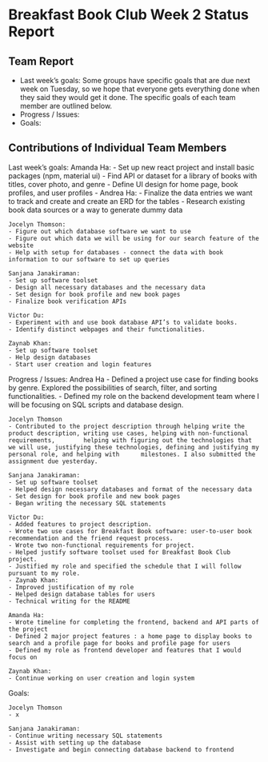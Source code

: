 # Breakfast Book Club Week 2 Status Report
## Team Report
- Last week’s goals: Some groups have specific goals that are due next week on Tuesday, so we hope that everyone gets everything done when they said they would get it done. The specific goals of each team member are outlined below.
- Progress / Issues: 
- Goals: 

## Contributions of Individual Team Members
Last week’s goals:
    Amanda Ha:
    - Set up new react project and install basic packages (npm, material ui)
    - Find API or dataset for a library of books with titles, cover photo, and genre
    - Define UI design for home page, book profiles, and user profiles
    - Andrea Ha:
    - Finalize the data entries we want to track and create and create an ERD for the tables
    - Research existing book data sources or a way to generate dummy data
    
    Jocelyn Thomson:
    - Figure out which database software we want to use
    - Figure out which data we will be using for our search feature of the website
    - Help with setup for databases - connect the data with book information to our software to set up queries
    
    Sanjana Janakiraman:
    - Set up software toolset
    - Design all necessary databases and the necessary data
    - Set design for book profile and new book pages
    - Finalize book verification APIs
    
    Victor Du:
    - Experiment with and use book database API’s to validate books.
    - Identify distinct webpages and their functionalities.
    
    Zaynab Khan:
    - Set up software toolset
    - Help design databases
    - Start user creation and login features

Progress / Issues: 
    Andrea Ha
    - Defined a project use case for finding books by genre. Explored the possibilities of search, filter, and sorting functionalities. 
    - Defined my role on the backend development team where I will be focusing on SQL scripts and database design. 
    
    Jocelyn Thomson
    - Contributed to the project description through helping write the product description, writing use cases, helping with non-functional requirements,        helping with figuring out the technologies that we will use, justifying these technologies, defining and justifying my personal role, and helping with      milestones. I also submitted the assignment due yesterday. 
    
    Sanjana Janakiraman:
    - Set up software toolset
    - Helped design necessary databases and format of the necessary data
    - Set design for book profile and new book pages
    - Began writing the necessary SQL statements
    
    Victor Du:
    - Added features to project description.
    - Wrote two use cases for Breakfast Book software: user-to-user book recommendation and the friend request process.
    - Wrote two non-functional requirements for project.
    - Helped justify software toolset used for Breakfast Book Club project.
    - Justified my role and specified the schedule that I will follow pursuant to my role.
    - Zaynab Khan:
    - Improved justification of my role
    - Helped design database tables for users
    - Technical writing for the README
    
    Amanda Ha: 
    - Wrote timeline for completing the frontend, backend and API parts of the project
    - Defined 2 major project features : a home page to display books to search and a profile page for books and profile page for users
    - Defined my role as frontend developer and features that I would focus on
 
    Zaynab Khan:
    - Continue working on user creation and login system

Goals:

    Jocelyn Thomson
    - x
    
    Sanjana Janakiraman:
    - Continue writing necessary SQL statements
    - Assist with setting up the database
    - Investigate and begin connecting database backend to frontend

